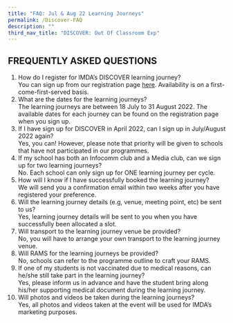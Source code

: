 ```yaml
---
title: "FAQ: Jul & Aug 22 Learning Journeys"
permalink: /Discover-FAQ
description: ""
third_nav_title: "DISCOVER: Out Of Classroom Exp"
---
```

## FREQUENTLY ASKED QUESTIONS

1. How do I register for IMDA’s DISCOVER learning journey? <br>
You can sign up from our registration page [here](https://go.gov.sg/981rxw).        Availability is on a first-come-first-served basis. <br>
2. What are the dates for the learning journeys? 
<br>The learning journeys are between 18 July to 31 August 2022. The available dates for each journey can be found on the registration page when you sign up.<br>
3. If I have sign up for DISCOVER in April 2022, can I sign up in July/August 2022 again? <br>Yes, you can! However, please note that priority will be given to schools that have not participated in our programmes. <br>
4. If my school has both an Infocomm club and a Media club, can we sign up for two learning journeys? <br> No. Each school can only sign up for ONE learning journey per cycle. <br>
5. How will I know if I have successfully booked the learning journey? <br>
We will send you a confirmation email within two weeks after you have registered your preference. <br>
6. Will the learning journey details (e.g, venue, meeting point, etc) be sent to us? <br> Yes, learning journey details will be sent to you when you have successfully been allocated a slot. <br>
7. Will transport to the learning journey venue be provided? <br>
No, you will have to arrange your own transport to the learning journey venue. <br>
8.	Will RAMS for the learning journeys be provided? <br>
No, schools can refer to the programme outline to craft your RAMS. <br>
9.	If one of my students is not vaccinated due to medical reasons, can he/she still take part in the learning journey? <br>
Yes, please inform us in advance and have the student bring along his/her supporting medical document during the learning journey. <br>
10.	Will photos and videos be taken during the learning journeys? <br>
Yes, all photos and videos taken at the event will be used for IMDA’s marketing purposes.